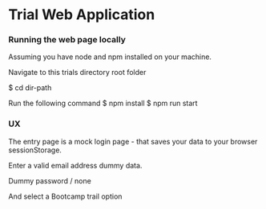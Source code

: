 # Trial Web Application

### Running the web page locally

Assuming you have node and npm installed on your machine.

Navigate to this trials directory root folder

$ cd dir-path

Run the following command
$ npm install
$ npm run start


### UX

The entry page is a mock login page  - that saves your data to your browser sessionStorage.

Enter a valid email address dummy data.

Dummy password / none

And select a Bootcamp trail option
